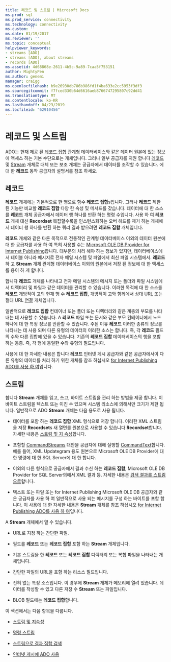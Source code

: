 ```yaml
---
title: 레코드 및 스트림 | Microsoft Docs
ms.prod: sql
ms.prod_service: connectivity
ms.technology: connectivity
ms.custom: ''
ms.date: 01/19/2017
ms.reviewer: ''
ms.topic: conceptual
helpviewer_keywords:
- streams [ADO]
- streams [ADO], about streams
- records [ADO]
ms.assetid: 4d68868e-2611-4b5c-9a89-7caa5f753151
author: MightyPen
ms.author: genemi
manager: craigg
ms.openlocfilehash: b9e26930db786b986fd1f4ba633e2cc5953f3df3
ms.sourcegitcommit: f7fced330b64d6616aeb8766747295807c92dd41
ms.translationtype: MT
ms.contentlocale: ko-KR
ms.lasthandoff: 04/23/2019
ms.locfileid: "62910456"
---
```

# <a name="records-and-streams"></a>레코드 및 스트림
ADO는 현재 제공 된 [레코드 집합](../../../ado/reference/ado-api/recordset-object-ado.md) 관계형 데이터베이스와 같은 데이터 원본에 있는 정보에 액세스 하는 기본 수단으로는 개체입니다. 그러나 일부 공급자를 지원 합니다 [레코드](../../../ado/reference/ado-api/record-object-ado.md) 및 [Stream](../../../ado/reference/ado-api/stream-object-ado.md) 개체로 대체 또는 보조 개체는 공급자에서 데이터를 조작할 수 있습니다. 에 대 한 **레코드** 동작 공급자의 설명서를 참조 하세요.  
  
## <a name="records"></a>레코드  
 **레코드** 개체에는 기본적으로 한 행으로 함수 **레코드 집합**s입니다. 그러나 **레코드** 제한 된 기능만 비교할 **레코드 집합** 다양 한 속성 및 메서드를 갖습니다. 데이터에 대 한 소스를 **레코드** 개체 공급자에서 데이터 행 하나를 반환 하는 명령 수입니다. 사용 하 여 **레코드** 개체 대신 **Recordset** 복잡할수록을 인스턴스화하는 오버 헤드를 제거 하는 개체에서 데이터 행 하나를 반환 하는 쿼리 결과 받으려면 **레코드 집합**  개체입니다.  
  
 **레코드** 개체와 같은 다른 목적으로 전통적인 관계형 데이터베이스 이외의 데이터 원본에 대 한 공급자를 사용 하 여 특히 사용할 수는 [Microsoft OLE DB Provider for Internet Publishing](../../../ado/guide/appendixes/microsoft-ole-db-provider-for-internet-publishing.md)합니다. 대부분의 처리 해야 하는 정보가 있지만, 데이터베이스에서 테이블 아니라 메시지로 전자 메일 시스템 및 파일에서 최신 파일 시스템에서. **레코드** 하 고 **Stream** 개체 관계형 데이터베이스 이외의 원본에서 저장 된 정보에 대 한 액세스를 용이 하 게 합니다.  
  
 합니다 **레코드** 개체를 나타내고 전자 메일 시스템의 메시지 또는 폴더와 파일 시스템에서 디렉터리 및 파일과 같은 데이터를 관리할 수 있습니다. 이러한 목적에 대 한 소스를 **레코드** 개방적이 고의 현재 행 수 **레코드 집합**, 개방적이 고와 함께에서 상대 URL 또는 절대 URL [연결](../../../ado/reference/ado-api/connection-object-ado.md) 개체입니다.  
  
 일반적으로 **레코드 집합** 컨테이너 또는 폴더 또는 디렉터리와 같은 계층의 부모를 나타내는 데 사용할 수 있습니다. A **레코드** 파일 또는 문서와 같은 부모 컨테이너에서 노드 하나에 대 한 특정 정보를 반환할 수 있습니다. 주된 이유 **레코드** 이러한 종류의 정보를 나타내는 데 사용 되며 다른 유형의 데이터의 이러한 소스는 합니다. 즉, 각 **레코드** 필드의 수와 다른 집합에 있을 수 있습니다. 기존의 **레코드 집합** 데이터베이스의 행을 포함 하는 동종. 즉, 각 행에 동일한 수와 유형의 필드입니다.  
  
 사용에 대 한 자세한 내용은 합니다 **레코드** 인터넷 게시 공급자와 같은 공급자에서이 다른 유형의 데이터를 처리 하기 위한 개체를 참조 하십시오 [for Internet Publishing ADO를 사용 하 여](../../../ado/guide/data/using-ado-for-internet-publishing.md)입니다.  
  
## <a name="streams"></a>스트림  
 합니다 **Stream** 개체를 읽고, 쓰고, 바이트 스트림을 관리 하는 방법을 제공 합니다. 이 바이트 스트림을 텍스트 또는 이진 수 있으며 시스템 리소스에 의해서만 크기가 제한 됩니다. 일반적으로 ADO **Stream** 개체는 다음 용도로 사용 됩니다.  
  
-   데이터를 포함 하는 **레코드 집합** XML 형식으로 저장 합니다. 이러한 XML 스트림을 저장 **Recordset**s 새 열면를 원본으로 사용할 수 있습니다 **Recordset**합니다. 자세한 내용은 [스트림 및 지 속성](../../../ado/guide/data/streams-and-persistence.md)합니다.  
  
-   포함할 [CommandStreams](../../../ado/reference/ado-api/commandstream-property-ado.md) 대안을 공급자에 대해 실행할 [CommandText](../../../ado/reference/ado-api/commandtext-property-ado.md)합니다. 예를 들어, XML Updategram 용도 원본으로 Microsoft OLE DB Provider에 대 한 명령에 대 한 SQL Server에 대 한 합니다.  
  
-   이외의 다른 형식으로 공급자에서 결과 수신 하는 **레코드 집합**, Microsoft OLE DB Provider for SQL Server의에서 XML 결과 등. 자세한 내용은 [검색 결과를 스트림으로](../../../ado/guide/data/retrieving-resultsets-into-streams.md)합니다.  
  
-   텍스트 또는 파일 또는 for Internet Publishing Microsoft OLE DB 공급자와 같은 공급자를 사용 하 여 일반적으로 사용 되는 메시지를 구성 하는 바이트를 포함 합니다. 이 사용에 대 한 자세한 내용은 **Stream** 개체를 참조 하십시오 [for Internet Publishing ADO를 사용 하 여](../../../ado/guide/data/using-ado-for-internet-publishing.md)입니다.  
  
 A **Stream** 개체에서 열 수 있습니다.  
  
-   URL로 지정 하는 간단한 파일.  
  
-   필드를 **레코드** 또는 **레코드 집합** 포함 하는 **Stream** 개체입니다.  
  
-   기본 스트림을 한 **레코드** 또는 **레코드 집합** 디렉터리 또는 복합 파일을 나타내는 개체입니다.  
  
-   간단한 파일의 URL을 포함 하는 리소스 필드입니다.  
  
-   전혀 없는 특정 소스입니다. 이 경우에 **Stream** 개체가 메모리에 열려 있습니다. 데이터를 작성할 수 있고 다른 저장 수 **Stream** 또는 파일입니다.  
  
-   BLOB 필드에는 **레코드 집합**합니다.  
  
 이 섹션에서는 다음 항목을 다룹니다.  
  
-   [스트림 및 지속성](../../../ado/guide/data/streams-and-persistence.md)  
  
-   [명령 스트림](../../../ado/guide/data/command-streams.md)  
  
-   [스트림으로 결과 집합 검색](../../../ado/guide/data/retrieving-resultsets-into-streams.md)  
  
-   [인터넷 게시에 ADO 사용](../../../ado/guide/data/using-ado-for-internet-publishing.md)
